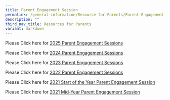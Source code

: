 ```yaml
---
title: Parent Engagement Session
permalink: /general-information/Resource-for-Parents/Parent-Engagement-Session/
description: ""
third_nav_title: Resources for Parents
variant: markdown
---
```

Please Click here for [2025 Parent Engagement Sessions](/2025-parent-engagement-sessions/)

Please Click here for [2024 Parent Engagement Sessions]( https://fuhuapri.moe.edu.sg/2024-parent-engagement-sessions/)

Please Click here for [2023 Parent Engagement Sessions](/parent-engagement-session/2023-parent-engagement-sessions/)

Please Click here for [2022 Parent Engagement Sessions](/parent-engagement-session/2022-Parent-Engagement-Sessions/)

 Please Click here for  [2021 Start of the Year Parent Engagement Session](/parent-engagement-session/2021-Start-of-the-Year-Parent-Engagement-Session/)

 Please Click here for [2021 Mid-Year Parent Engagement Session](/parent-engagement-session/2021-Mid-Year-Parent-Engagement-Session/)
